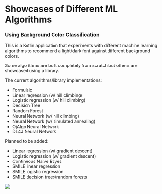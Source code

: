 # Showcases of Different ML Algorithms

### Using Background Color Classification

This is a Kotlin application that experiments with different machine learning algorithms to recommend a light/dark font against different background colors. 

Some algorithms are built completely from scratch but others are showcased using a library. 

The current algorithms/library implementations: 

- Formulaic
- Linear regression (w/ hill climbing)
- Logistic regression (w/ hill climbing)
- Decision Tree
- Random Forest
- Neural Network (w/ hill climbing)
- Neural Network (w/ simulated annealing)
- OjAlgo Neural Network 
- DL4J Neural Network 

Planned to be added: 

- Linear regression (w/ gradient descent)
- Logistic regression (w/ gradient descent)
- Continuous Naive Bayes
- SMILE linear regression
- SMILE logistic regression
- SMILE decision trees/random forests

![](https://i.imgur.com/SPVFfQ6.png)
